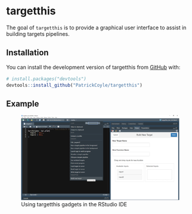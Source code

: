 
<!-- README.md is generated from README.Rmd. Please edit that file -->

# targetthis

<!-- badges: start -->
<!-- badges: end -->

The goal of `targetthis` is to provide a graphical user interface to
assist in building targets pipelines.

## Installation

You can install the development version of targetthis from
[GitHub](https://github.com/) with:

``` r
# install.packages("devtools")
devtools::install_github("PatrickCoyle/targetthis")
```

## Example

<figure>
<img src="misc/img1.png"
alt="Using targetthis gadgets in the RStudio IDE" />
<figcaption aria-hidden="true">Using targetthis gadgets in the RStudio
IDE</figcaption>
</figure>
